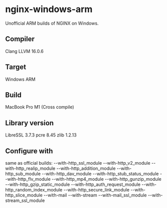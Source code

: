 # nginx-windows-arm
Unofficial ARM builds of NGINX on Windows.

## Compiler
Clang LLVM 16.0.6

## Target
Windows ARM

## Build
MacBook Pro M1 (Cross compile)

## Library version
LibreSSL 3.7.3 pcre 8.45 zlib 1.2.13

## Configure with
same as official builds: --with-http_ssl_module --with-http_v2_module --with-http_realip_module --with-http_addition_module --with-http_sub_module --with-http_dav_module --with-http_stub_status_module --with-http_flv_module --with-http_mp4_module --with-http_gunzip_module --with-http_gzip_static_module --with-http_auth_request_module --with-http_random_index_module --with-http_secure_link_module --with-http_slice_module --with-mail --with-stream --with-mail_ssl_module --with-stream_ssl_module
